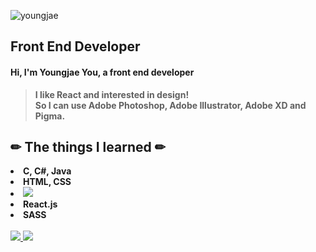 ![youngjae](https://capsule-render.vercel.app/api?type=rect&color=gradient&text=%20%20　You　Youngjae　%20%20&fontAlign=50&fontSize=50&textBg=true)

## Front End Developer

#### Hi, I'm Youngjae You, a front end developer
> **I like React and interested in design!** <br>
> **So I can use Adobe Photoshop, Adobe Illustrator, Adobe XD and Pigma.**

## ✏ The things I learned ✏
  <li><b>C, C#, Java</b></li>
  <li><b>HTML, CSS</b></li>
  <li><b><img src="https://img.shields.io/badge/JavaScript-F7DF1E?style=flat-square&logo=JavaScript&logoColor=white"/></b></li>
  <li><b>React.js</b></li>
  <li><b>SASS</b></li>
  <br />

<a href="https://github.com/pdlma0904">
  <img src="https://github-readme-stats.vercel.app/api?username=pdlma0904&show_icons=true&hide_border=true"/>
</a>

<a href="https://github.com/pdlma0904">
  <img src="https://github-readme-stats.vercel.app/api/top-langs/?username=pdlma0904&layout=compact"/>
</a>
